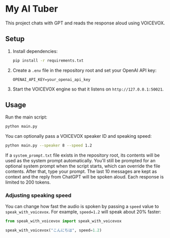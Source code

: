 # My AI Tuber

This project chats with GPT and reads the response aloud using VOICEVOX.

## Setup

1. Install dependencies:
   ```bash
   pip install -r requirements.txt
   ```
2. Create a `.env` file in the repository root and set your OpenAI API key:
   ```
   OPENAI_API_KEY=your_openai_api_key
   ```
3. Start the VOICEVOX engine so that it listens on `http://127.0.0.1:50021`.

## Usage

Run the main script:
```bash
python main.py
```
You can optionally pass a VOICEVOX speaker ID and speaking speed:
```bash
python main.py --speaker 8 --speed 1.2
```
If a `system_prompt.txt` file exists in the repository root, its contents will
be used as the system prompt automatically. You'll still be prompted for an
optional system prompt when the script starts, which can override the file
contents.
After that, type your prompt. The last 10 messages are kept as context and
the reply from ChatGPT will be spoken aloud. Each response is limited to
200 tokens.

### Adjusting speaking speed

You can change how fast the audio is spoken by passing a ``speed`` value to
``speak_with_voicevox``. For example, ``speed=1.2`` will speak about 20% faster:

```python
from speak_with_voicevox import speak_with_voicevox

speak_with_voicevox("こんにちは", speed=1.2)
```

